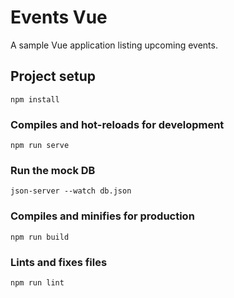 # Events Vue

A sample Vue application listing upcoming events.

## Project setup

```
npm install
```

### Compiles and hot-reloads for development

```
npm run serve
```

### Run the mock DB

```
json-server --watch db.json
```

### Compiles and minifies for production

```
npm run build
```

### Lints and fixes files

```
npm run lint
```
